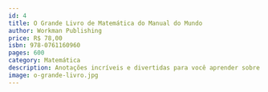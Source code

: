 ```yaml
---
id: 4
title: O Grande Livro de Matemática do Manual do Mundo
author: Workman Publishing
price: R$ 78,00
isbn: 978-0761160960
pages: 600
category: Matemática
description: Anotações incríveis e divertidas para você aprender sobre o intrigante universo dos números e das formas geométricas.
image: o-grande-livro.jpg
---
```

